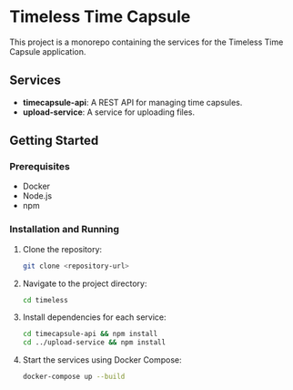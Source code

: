 # Timeless Time Capsule

This project is a monorepo containing the services for the Timeless Time Capsule application.

## Services

*   **timecapsule-api**: A REST API for managing time capsules.
*   **upload-service**: A service for uploading files.

## Getting Started

### Prerequisites

*   Docker
*   Node.js
*   npm

### Installation and Running

1.  Clone the repository:
    ```bash
    git clone <repository-url>
    ```
2.  Navigate to the project directory:
    ```bash
    cd timeless
    ```
3.  Install dependencies for each service:
    ```bash
    cd timecapsule-api && npm install
    cd ../upload-service && npm install
    ```
4.  Start the services using Docker Compose:
    ```bash
    docker-compose up --build
    ```
